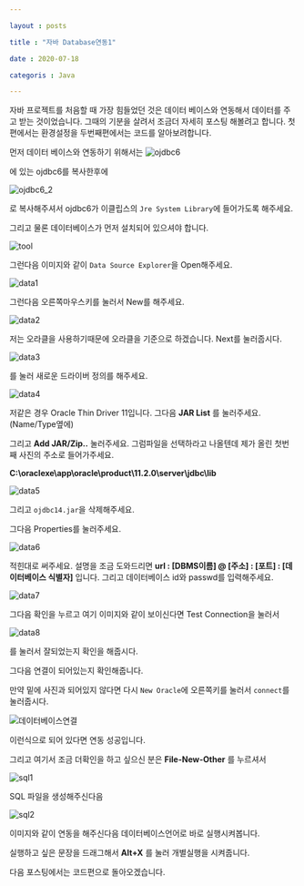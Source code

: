 ```yaml
---

layout : posts

title : "자바 Database연동1"

date : 2020-07-18

categoris : Java

---
```


자바 프로젝트를 처음할 때 가장 힘들었던 것은 데이터 베이스와 연동해서 데이터를 주고 받는 것이었습니다.
그때의 기분을 살려서 조금더 자세히 포스팅 해볼려고 합니다.
첫편에서는 환경설정을 두번째편에서는 코드를 알아보려합니다.

먼저 데이터 베이스와 연동하기 위해서는
![ojdbc6](https://user-images.githubusercontent.com/66049273/87856713-d4588780-c95b-11ea-9721-5473794a52a2.png)

에 있는 ojdbc6를 복사한후에


![ojdbc6_2](https://user-images.githubusercontent.com/66049273/87856725-e9cdb180-c95b-11ea-9bfd-265bf63ba5ec.png)

로 복사해주셔서 ojdbc6가 이클립스의 `Jre System Library`에 들어가도록 해주세요.

그리고 물론 데이터베이스가 먼저 설치되어 있으셔야 합니다.

![tool](https://user-images.githubusercontent.com/66049273/87856885-2c43be00-c95d-11ea-8d2e-671d296b0d5a.png)

그런다음 이미지와 같이 `Data Source Explorer`을 Open해주세요.

![data1](https://user-images.githubusercontent.com/66049273/87856979-f226ec00-c95d-11ea-8fdb-cf90de8ab56d.png)

그런다음 오른쪽마우스키를 눌러서 New를 해주세요.

![data2](https://user-images.githubusercontent.com/66049273/87856980-f2bf8280-c95d-11ea-8b7b-e6eef54c8923.png)

저는 오라클을 사용하기때문에 오라클을 기준으로 하겠습니다.
Next를 눌러줍시다.

![data3](https://user-images.githubusercontent.com/66049273/87856981-f3581900-c95d-11ea-890a-fd678b67043c.png)

를 눌러 새로운 드라이버 정의를 해주세요.

![data4](https://user-images.githubusercontent.com/66049273/87856982-f3f0af80-c95d-11ea-87c2-1ab8bf38a8ca.png)

저같은 경우 Oracle Thin Driver 11입니다.
그다음 **JAR List** 를 눌러주세요.(Name/Type옆에)

그리고 **Add JAR/Zip..** 눌러주세요.
그럼파일을 선택하라고 나올텐데 제가 올린  첫번째 사진의 주소로 들어가주세요.

**C:\oraclexe\app\oracle\product\11.2.0\server\jdbc\lib**

![data5](https://user-images.githubusercontent.com/66049273/87857186-b2610400-c95f-11ea-9542-9fcabaf30b71.png)

그리고 `ojdbc14.jar`을 삭제해주세요.

그다음 Properties를 눌러주세요.

![data6](https://user-images.githubusercontent.com/66049273/87857187-b2610400-c95f-11ea-8ab4-ae8e1869e6cb.png)

적힌대로 써주세요. 설명을 조금 도와드리면
**url : [DBMS이름] @ [주소] : [포트] : [데이터베이스 식별자]** 입니다.
그리고 데이터베이스 id와 passwd를 입력해주세요.

![data7](https://user-images.githubusercontent.com/66049273/87857184-b12fd700-c95f-11ea-8219-f74cd862d4a7.png)

그다음 확인을 누르고 여기 이미지와 같이 보이신다면 Test Connection을 눌러서

![data8](https://user-images.githubusercontent.com/66049273/87857324-dec95000-c960-11ea-8e2a-14638cba7a94.png)

를 눌러서 잘되었는지 확인을 해줍시다.

그다음 연결이 되어있는지 확인해줍니다.

만약 밑에 사진과 되어있지 않다면 다시 `New Oracle`에 오른쪽키를 눌러서 `connect`를 눌러줍시다.


![데이터베이스연결](https://user-images.githubusercontent.com/66049273/87856315-53988c00-c959-11ea-940d-d17970bdfe41.png)

이런식으로 되어 있다면 연동 성공입니다.

그리고 여기서 조금 더확인을 하고 싶으신 분은
**File-New-Other** 를 누르셔서

![sql1](https://user-images.githubusercontent.com/66049273/87857442-a0806080-c961-11ea-84e5-938b196cbd27.png)

SQL 파일을 생성해주신다음

![sql2](https://user-images.githubusercontent.com/66049273/87857441-9f4f3380-c961-11ea-8a29-2512d6380850.png)

이미지와 같이 연동을 해주신다음 데이터베이스언어로 바로 실행시켜봅니다.

실행하고 싶은 문장을 드래그해서 **Alt+X** 를 눌러 개별실행을 시켜줍니다.

다음 포스팅에서는 코드편으로 돌아오겠습니다.
